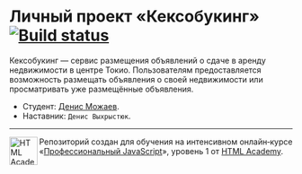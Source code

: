 # Личный проект «Кексобукинг» [![Build status][travis-image]][travis-url]
Кексобукинг — сервис размещения объявлений о сдаче в аренду недвижимости в центре Токио. Пользователям предоставляется возможность размещать объявления о своей недвижимости или просматривать уже размещённые объявления.
* Студент: [Денис Можаев](https://up.htmlacademy.ru/javascript/18/user/844319).
* Наставник: `Денис Выхрыстюк`.


[keksobuking-project]: https://up.htmlacademy.ru/static/img/intensive/javascript/17/keksobooking.jpg
---

<a href="https://htmlacademy.ru/intensive/javascript"><img align="left" width="50" height="50" alt="HTML Academy" src="https://up.htmlacademy.ru/static/img/intensive/javascript/logo-for-github-2.png"></a>

Репозиторий создан для обучения на интенсивном онлайн‑курсе «[Профессиональный JavaScript](https://htmlacademy.ru/intensive/javascript)», уровень 1 от [HTML Academy](https://htmlacademy.ru).

[travis-image]: https://travis-ci.com/htmlacademy-javascript/844319-keksobooking-18.svg?branch=master
[travis-url]: https://travis-ci.com/htmlacademy-javascript/844319-keksobooking-18
